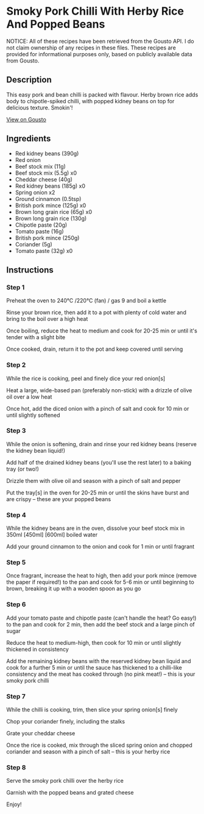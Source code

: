 # Smoky Pork Chilli With Herby Rice And Popped Beans

NOTICE: All of these recipes have been retrieved from the Gousto API. I do not claim ownership of any recipes in these files. These recipes are provided for informational purposes only, based on publicly available data from Gousto.

## Description

This easy pork and bean chilli is packed with flavour. Herby brown rice adds body to chipotle-spiked chilli, with popped kidney beans on top for delicious texture. Smokin'!

[View on Gousto](https://www.gousto.co.uk/recipes/cookbook/smoky-pork-chilli-with-popped-beans)

## Ingredients

- Red kidney beans (390g)
- Red onion
- Beef stock mix (11g)
- Beef stock mix (5.5g) x0
- Cheddar cheese (40g)
- Red kidney beans (185g) x0
- Spring onion x2
- Ground cinnamon (0.5tsp)
- British pork mince (125g) x0
- Brown long grain rice (65g) x0
- Brown long grain rice (130g)
- Chipotle paste (20g)
- Tomato paste (16g)
- British pork mince (250g)
- Coriander (5g)
- Tomato paste (32g) x0

## Instructions


### Step 1

Preheat the oven to 240°C /220°C (fan) / gas 9 and boil a kettle

Rinse your brown rice, then add it to a pot with plenty of cold water and bring to the boil over a high heat

Once boiling, reduce the heat to medium and cook for 20-25 min or until it's tender with a slight bite

Once cooked, drain, return it to the pot and keep covered until serving


### Step 2

While the rice is cooking, peel and finely dice your red onion[s]

Heat a large, wide-based pan (preferably non-stick) with a drizzle of olive oil over a low heat

Once hot, add the diced onion with a pinch of salt and cook for 10 min or until slightly softened


### Step 3

While the onion is softening, drain and rinse your red kidney beans (reserve the kidney bean liquid!)

Add half of the drained kidney beans (you'll use the rest later) to a baking tray (or two!)

Drizzle them with olive oil and season with a pinch of salt and pepper

Put the tray[s] in the oven for 20-25 min or until the skins have burst and are crispy – these are your popped beans


### Step 4

While the kidney beans are in the oven, dissolve your beef stock mix in 350ml<span class="text-purple"> [450ml] </span><span class="text-danger">[600ml]</span> boiled water

Add your ground cinnamon to the onion and cook for 1 min or until fragrant


### Step 5

Once fragrant, increase the heat to high, then add your pork mince (remove the paper if required!) to the pan and cook for 5-6 min or until beginning to brown, breaking it up with a wooden spoon as you go


### Step 6

Add your tomato paste and chipotle paste (can't handle the heat? Go easy!) to the pan and cook for 2 min, then add the beef stock and a large pinch of sugar

Reduce the heat to medium-high, then cook for 10 min or until slightly thickened in consistency

Add the remaining kidney beans with the reserved kidney bean liquid and cook for a further 5 min or until the sauce has thickened to a chilli-like consistency and the meat has cooked through (no pink meat!) – this is your smoky pork chilli


### Step 7

While the chilli is cooking, trim, then slice your spring onion[s] finely

Chop your coriander finely, including the stalks

Grate your cheddar cheese

Once the rice is cooked, mix through the sliced spring onion and chopped coriander and season with a pinch of salt – this is your herby rice

### Step 8

Serve the smoky pork chilli over the herby rice

Garnish with the popped beans and grated cheese

Enjoy!

